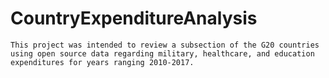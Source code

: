 # CountryExpenditureAnalysis
```
This project was intended to review a subsection of the G20 countries using open source data regarding military, healthcare, and education expenditures for years ranging 2010-2017.
```
